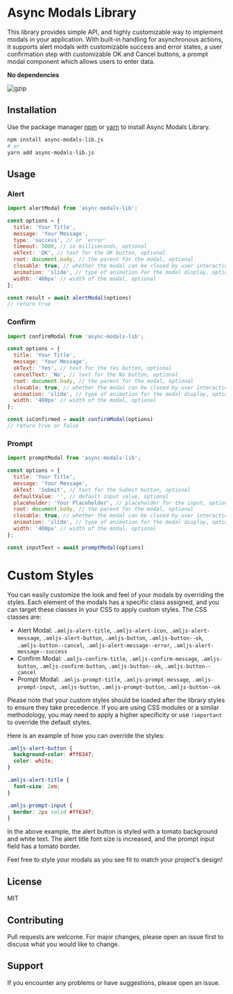 # Async Modals Library

This library provides simple API, and highly customizable way to implement modals in your application. With built-in handling for asynchronous actions, it supports alert modals with customizable success and error states, a user confirmation step with customizable OK and Cancel buttons, a prompt modal component which allows users to enter data.

**No dependencies**

![gzip](https://deno.bundlejs.com/?q=async-modals-lib.js&badge=)

## Installation

Use the package manager [npm](https://www.npmjs.com/) or [yarn](https://yarnpkg.com/) to install Async Modals Library.

```bash
npm install async-modals-lib.js
# or
yarn add async-modals-lib.js
```

## Usage
### Alert
```javascript
import alertModal from 'async-modals-lib';

const options = {
  title: 'Your Title',
  message: 'Your Message',
  type: 'success', // or 'error'
  timeout: 3000, // in milliseconds, optional
  okText: 'OK', // text for the OK button, optional
  root: document.body, // the parent for the modal, optional
  closable: true, // whether the modal can be closed by user interaction, optional
  animation: 'slide', // type of animation for the modal display, optional 'ease' | 'slide' | 'verticalSlide'
  width: '400px' // width of the modal, optional
};

const result = await alertModal(options)
// return true

```

### Confirm 

```javascript
import confirmModal from 'async-modals-lib';

const options = {
  title: 'Your Title',
  message: 'Your Message',
  okText: 'Yes', // text for the Yes button, optional
  cancelText: 'No', // text for the No button, optional
  root: document.body, // the parent for the modal, optional
  closable: true, // whether the modal can be closed by user interaction, optional
  animation: 'slide', // type of animation for the modal display, optional 'ease' | 'slide' | 'verticalSlide'
  width: '400px' // width of the modal, optional
};

const isConfirmed = await confirmModal(options)
// return true or false 

```
### Prompt

```javascript
import promptModal from 'async-modals-lib';

const options = {
  title: 'Your Title',
  message: 'Your Message',
  okText: 'Submit', // text for the Submit button, optional
  defaultValue: '', // default input value, optional
  placeholder: 'Your Placeholder', // placeholder for the input, optional
  root: document.body, // the parent for the modal, optional
  closable: true, // whether the modal can be closed by user interaction, optional
  animation: 'slide', // type of animation for the modal display, optional 'ease' | 'slide' | 'verticalSlide'
  width: '400px' // width of the modal, optional
};

const inputText = await promptModal(options)

```

# Custom Styles

You can easily customize the look and feel of your modals by overriding the styles. Each element of the modals has a specific class assigned, and you can target these classes in your CSS to apply custom styles. The CSS classes are:

- Alert Modal: `.amljs-alert-title`, `.amljs-alert-icon`, `.amljs-alert-message`, `.amljs-alert-button`, `.amljs-button`, `.amljs-button--ok`, `.amljs-button--cancel`, `.amljs-alert-message--error`, `.amljs-alert-message--success`
- Confirm Modal: `.amljs-confirm-title`, `.amljs-confirm-message`, `.amljs-button`, `.amljs-confirm-button`, `.amljs-button--ok`, `.amljs-button--cancel`
- Prompt Modal: `.amljs-prompt-title`, `.amljs-prompt-message`, `.amljs-prompt-input`, `.amljs-button`, `.amljs-prompt-button`, `.amljs-button--ok`

Please note that your custom styles should be loaded after the library styles to ensure they take precedence. If you are using CSS modules or a similar methodology, you may need to apply a higher specificity or use `!important` to override the default styles.

Here is an example of how you can override the styles:

```css
.amljs-alert-button {
  background-color: #ff6347;
  color: white;
}

.amljs-alert-title {
  font-size: 2em;
}

.amljs-prompt-input {
  border: 2px solid #ff6347;
}
```

In the above example, the alert button is styled with a tomato background and white text. The alert title font size is increased, and the prompt input field has a tomato border.

Feel free to style your modals as you see fit to match your project's design!

## License

MIT

## Contributing

Pull requests are welcome. For major changes, please open an issue first to discuss what you would like to change.

## Support

If you encounter any problems or have suggestions, please open an issue.

